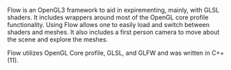 Flow is an OpenGL3 framework to aid in expirementing, mainly, with GLSL shaders. It includes wrappers around most of the OpenGL core profile functionality. Using Flow allows one to easily load and switch between shaders and meshes. It also includes a first person camera to move about the scene and explore the meshes.


Flow utilizes OpenGL Core profile, GLSL, and GLFW and was written in C++(11).


